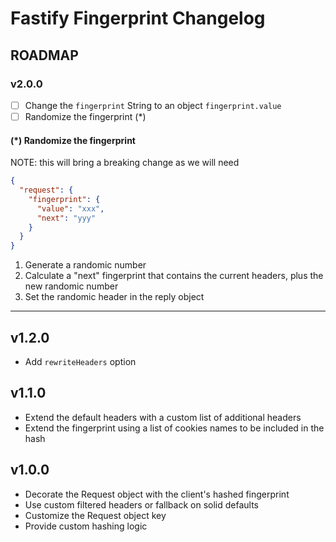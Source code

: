 # Fastify Fingerprint Changelog

## ROADMAP

### v2.0.0

- [ ] Change the `fingerprint` String to an object `fingerprint.value`
- [ ] Randomize the fingerprint (\*)

#### (\*) Randomize the fingerprint

NOTE: this will bring a breaking change as we will need

```json
{
  "request": {
    "fingerprint": {
      "value": "xxx",
      "next": "yyy"
    }
  }
}
```

1. Generate a randomic number
2. Calculate a "next" fingerprint that contains the current headers, plus the new randomic number
3. Set the randomic header in the reply object

---

## v1.2.0

- Add `rewriteHeaders` option

## v1.1.0

- Extend the default headers with a custom list of additional headers
- Extend the fingerprint using a list of cookies names to be included in the hash

## v1.0.0

- Decorate the Request object with the client's hashed fingerprint
- Use custom filtered headers or fallback on solid defaults
- Customize the Request object key
- Provide custom hashing logic
